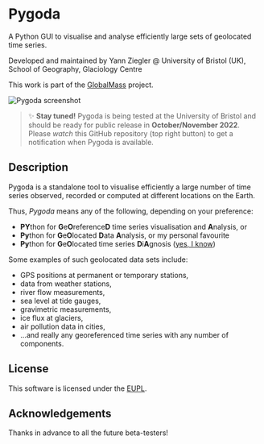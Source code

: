 # Pygoda

A Python GUI to visualise and analyse efficiently large sets of geolocated time series.

Developed and maintained by Yann Ziegler @ University of Bristol (UK), School of Geography, Glaciology Centre

This work is part of the [GlobalMass](https://www.globalmass.eu/) project.

![Pygoda screenshot](pygoda/data/pygoda.png)

> ✨ **Stay tuned!** Pygoda is being tested at the University of Bristol and should be ready for public release in **October/November 2022**. Please _watch_ this GitHub repository (top right button) to get a notification when Pygoda is available.

## Description

Pygoda is a standalone tool to visualise efficiently a large number of time series observed, recorded or computed at different locations on the Earth.

Thus, _Pygoda_ means any of the following, depending on your preference:
- **PY**thon for **G**e**O**reference**D** time series visualisation and **A**nalysis, or
- **Py**thon for **G**e**O**located **D**ata **A**nalysis, or my personal favourite
- **Py**thon for **G**e**O**located time series **D**i**A**gnosis
([yes, I know](http://phdcomics.com/comics/archive.php?comicid=1100))

Some examples of such geolocated data sets include:
- GPS positions at permanent or temporary stations,
- data from weather stations,
- river flow measurements,
- sea level at tide gauges,
- gravimetric measurements,
- ice flux at glaciers,
- air pollution data in cities,
- ...and really any georeferenced time series with any number of components.

## License

This software is licensed under the [EUPL](LICENSE.md).

## Acknowledgements

Thanks in advance to all the future beta-testers!
